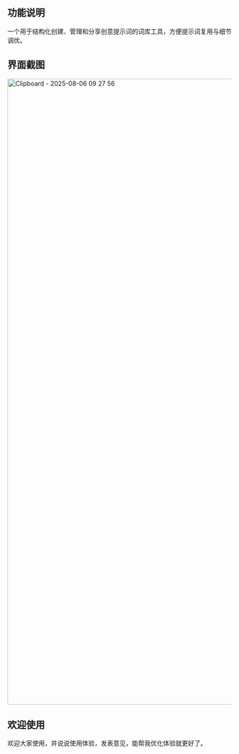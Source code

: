 ## 功能说明
一个用于结构化创建、管理和分享创意提示词的词库工具，方便提示词复用与细节调优。

## 界面截图

<img width="1639" height="1405" alt="Clipboard - 2025-08-06 09 27 56" src="https://github.com/user-attachments/assets/185d31a6-6a59-4a68-894d-e176b7802df2" />

## 欢迎使用
欢迎大家使用，并说说使用体验，发表意见，能帮我优化体验就更好了。
